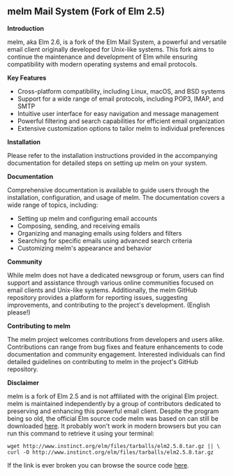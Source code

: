 ## melm Mail System (Fork of Elm 2.5)

**Introduction**

melm, aka Elm 2.6, is a fork of the Elm Mail System, a powerful and versatile email
client originally developed for Unix-like systems. This fork aims to
continue the maintenance and development of Elm while ensuring
compatibility with modern operating systems and email protocols.

**Key Features**

* Cross-platform compatibility, including Linux, macOS, and BSD systems
* Support for a wide range of email protocols, including POP3, IMAP, and
SMTP
* Intuitive user interface for easy navigation and message management
* Powerful filtering and search capabilities for efficient email
organization
* Extensive customization options to tailor melm to individual
preferences

**Installation**

Please refer to the installation instructions provided in the accompanying
documentation for detailed steps on setting up melm on your system.

**Documentation**

Comprehensive documentation is available to guide users through the
installation, configuration, and usage of melm. The documentation covers a
wide range of topics, including:

* Setting up melm and configuring email accounts
* Composing, sending, and receiving emails
* Organizing and managing emails using folders and filters
* Searching for specific emails using advanced search criteria
* Customizing melm's appearance and behavior

**Community**

While melm does not have a dedicated newsgroup or forum, users can find
support and assistance through various online communities focused on email
clients and Unix-like systems. Additionally, the melm GitHub repository
provides a platform for reporting issues, suggesting improvements, and
contributing to the project's development. (English please!)

**Contributing to melm**

The melm project welcomes contributions from developers and users alike.
Contributions can range from bug fixes and feature enhancements to code
documentation and community engagement. Interested individuals can find
detailed guidelines on contributing to melm in the project's GitHub
repository.

**Disclaimer**

melm is a fork of Elm 2.5 and is not affiliated with the original Elm
project. melm is maintained independently by a group of contributors
dedicated to preserving and enhancing this powerful email client.
Despite the program being so old, the official Elm source code melm was
based on can still be downloaded [here][elmtar].
It probably won't work in modern browsers but you can run this command
to retrieve it using your terminal:

```shell
wget http://www.instinct.org/elm/files/tarballs/elm2.5.8.tar.gz || \
curl -O http://www.instinct.org/elm/files/tarballs/elm2.5.8.tar.gz
```

If the link is ever broken you can browse the source code [here](https://github.com/melmproject/elm-archive).

[elmtar]: http://www.instinct.org/elm/files/tarballs/elm2.5.8.tar.gz
